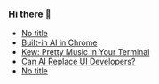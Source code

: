 ### Hi there 👋

<!-- daily.dev BOOKMARKS:START -->
- [No title](https://app.daily.dev/posts/HgycNnnqs?utm_source=rss&utm_medium=bookmarks&utm_campaign=PnGboN99PhXCxFrWGGg2C)
- [Built-in AI in Chrome](https://app.daily.dev/posts/ByrvC0ZsF?utm_source=rss&utm_medium=bookmarks&utm_campaign=PnGboN99PhXCxFrWGGg2C)
- [Kew: Pretty Music In Your Terminal](https://app.daily.dev/posts/tYtykRjzM?utm_source=rss&utm_medium=bookmarks&utm_campaign=PnGboN99PhXCxFrWGGg2C)
- [Can AI Replace UI Developers?](https://app.daily.dev/posts/XxUxn9Sqz?utm_source=rss&utm_medium=bookmarks&utm_campaign=PnGboN99PhXCxFrWGGg2C)
- [No title](https://app.daily.dev/posts/48vlAq4nN?utm_source=rss&utm_medium=bookmarks&utm_campaign=PnGboN99PhXCxFrWGGg2C)
<!-- daily.dev BOOKMARKS:END -->

<!--
**dinesh4monto/dinesh4monto** is a ✨ _special_ ✨ repository because its `README.md` (this file) appears on your GitHub profile.

Here are some ideas to get you started:

- 🔭 I’m currently working on ...
- 🌱 I’m currently learning ...
- 👯 I’m looking to collaborate on ...
- 🤔 I’m looking for help with ...
- 💬 Ask me about ...
- 📫 How to reach me: ...
- 😄 Pronouns: ...
- ⚡ Fun fact: ...
-->
